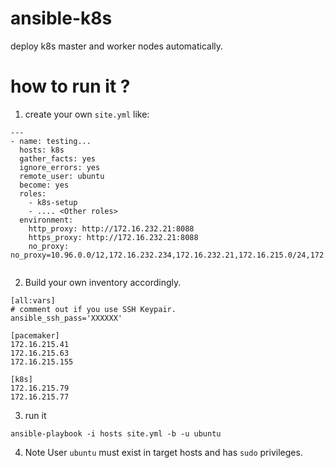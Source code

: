 # ansible-k8s
deploy k8s master and worker nodes automatically.

# how to run it ?
1. create your own `site.yml` like:
```
---
- name: testing...
  hosts: k8s
  gather_facts: yes
  ignore_errors: yes
  remote_user: ubuntu
  become: yes
  roles:
    - k8s-setup
    - .... <Other roles>
  environment:
    http_proxy: http://172.16.232.21:8088
    https_proxy: http://172.16.232.21:8088
    no_proxy: no_proxy=10.96.0.0/12,172.16.232.234,172.16.232.21,172.16.215.0/24,172.16.215.81,.xyz.com,10.244.0.0/16,127.0.0.1
    
```
2. Build your own inventory accordingly.
```
[all:vars]
# comment out if you use SSH Keypair.
ansible_ssh_pass='XXXXXX'

[pacemaker]
172.16.215.41
172.16.215.63
172.16.215.155

[k8s]
172.16.215.79
172.16.215.77
```
3. run it
```
ansible-playbook -i hosts site.yml -b -u ubuntu
```
4. Note
User `ubuntu` must exist in target hosts and has `sudo` privileges.

